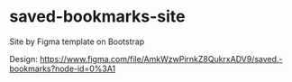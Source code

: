 # saved-bookmarks-site
Site by Figma template on Bootstrap

Design: https://www.figma.com/file/AmkWzwPirnkZ8QukrxADV9/saved.-bookmarks?node-id=0%3A1
